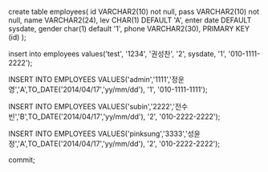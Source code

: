 create table employees(
    id VARCHAR2(10) not null,
    pass VARCHAR2(10) not null,
    name VARCHAR2(24),
    lev CHAR(1) DEFAULT 'A',
    enter date DEFAULT sysdate,
    gender char(1) default '1',
    phone VARCHAR2(30),
    PRIMARY KEY (id)
);



insert into employees values('test', '1234', '권성찬', '2', sysdate, '1',
                                '010-1111-2222');

INSERT INTO EMPLOYEES
VALUES('admin','1111','정운영','A',TO_DATE('2014/04/17','yy/mm/dd'), '1', '010-1111-1111');

INSERT INTO EMPLOYEES
VALUES('subin','2222','전수빈','B',TO_DATE('2014/04/17','yy/mm/dd'), '2', '010-2222-2222');

INSERT INTO EMPLOYEES
VALUES('pinksung','3333','성윤정','A',TO_DATE('2014/04/17','yy/mm/dd'), '2', '010-2222-2222');

commit;